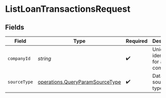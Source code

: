 # ListLoanTransactionsRequest


## Fields

| Field                                                                              | Type                                                                               | Required                                                                           | Description                                                                        | Example                                                                            |
| ---------------------------------------------------------------------------------- | ---------------------------------------------------------------------------------- | ---------------------------------------------------------------------------------- | ---------------------------------------------------------------------------------- | ---------------------------------------------------------------------------------- |
| `companyId`                                                                        | *string*                                                                           | :heavy_check_mark:                                                                 | Unique identifier for a company.                                                   | 8a210b68-6988-11ed-a1eb-0242ac120002                                               |
| `sourceType`                                                                       | [operations.QueryParamSourceType](../../models/operations/queryparamsourcetype.md) | :heavy_check_mark:                                                                 | Data source type.                                                                  |                                                                                    |